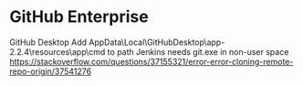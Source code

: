 # GitHub Enterprise

GitHub Desktop
Add AppData\Local\GitHubDesktop\app-2.2.4\resources\app\cmd to path
Jenkins needs git.exe in non-user space
https://stackoverflow.com/questions/37155321/error-error-cloning-remote-repo-origin/37541276
